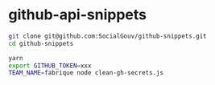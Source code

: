# github-api-snippets


```sh
git clone git@github.com:SocialGouv/github-snippets.git
cd github-snippets

yarn
export GITHUB_TOKEN=xxx
TEAM_NAME=fabrique node clean-gh-secrets.js
```